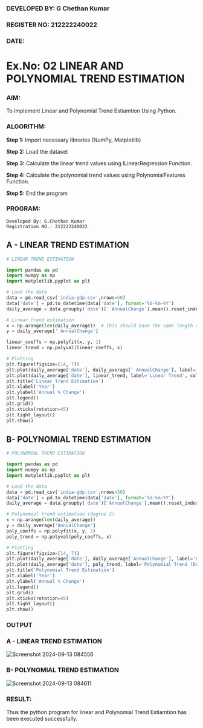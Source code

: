 ### DEVELOPED BY: G Chethan Kumar
### REGISTER NO: 212222240022
### DATE:

# Ex.No: 02 LINEAR AND POLYNOMIAL TREND ESTIMATION
### AIM:
To Implement Linear and Polynomial Trend Estiamtion Using Python.

### ALGORITHM:

**Step 1:** Import necessary libraries (NumPy, Matplotlib)

**Step 2:** Load the dataset

**Step 3:** Calculate the linear trend values using lLinearRegression Function.

**Step 4:** Calculate the polynomial trend values using PolynomialFeatures Function.

**Step 5:** End the program

### PROGRAM:
```
Developed By: G.Chethan Kumar
Registration NO.: 212222240022
```

## A - LINEAR TREND ESTIMATION

```python
# LINEAR TREND ESTIMATION

import pandas as pd
import numpy as np
import matplotlib.pyplot as plt

# Load the data
data = pd.read_csv('india-gdp.csv',nrows=50)
data['date'] = pd.to_datetime(data['date'], format='%d-%m-%Y')
daily_average = data.groupby('date')[' AnnualChange'].mean().reset_index()

# Linear trend estimation
x = np.arange(len(daily_average))  # This should have the same length as daily_average['Revenue']
y = daily_average[' AnnualChange']

linear_coeffs = np.polyfit(x, y, 1)
linear_trend = np.polyval(linear_coeffs, x)

# Plotting
plt.figure(figsize=(14, 7))
plt.plot(daily_average['date'], daily_average[' AnnualChange'], label='Original Data', marker='o')
plt.plot(daily_average['date'], linear_trend, label='Linear Trend', color='red')
plt.title('Linear Trend Estimation')
plt.xlabel('Year')
plt.ylabel('Annual % Change')
plt.legend()
plt.grid()
plt.xticks(rotation=45)
plt.tight_layout()
plt.show()
```

## B- POLYNOMIAL TREND ESTIMATION
```python
# POLYNOMIAL TREND ESTIMATION

import pandas as pd
import numpy as np
import matplotlib.pyplot as plt

# Load the data
data = pd.read_csv('india-gdp.csv',nrows=50)
data['date'] = pd.to_datetime(data['date'], format='%d-%m-%Y')
daily_average = data.groupby('date')['AnnualChange'].mean().reset_index()

# Polynomial trend estimation (degree 2)
x = np.arange(len(daily_average))
y = daily_average['AnnualChange']
poly_coeffs = np.polyfit(x, y, 2)
poly_trend = np.polyval(poly_coeffs, x)

# Plotting
plt.figure(figsize=(14, 7))
plt.plot(daily_average['date'], daily_average['AnnualChange'], label='Original Data', marker='o')
plt.plot(daily_average['date'], poly_trend, label='Polynomial Trend (Degree 2)', color='green')
plt.title('Polynomial Trend Estimation')
plt.xlabel('Year')
plt.ylabel('Annual % Change')
plt.legend()
plt.grid()
plt.xticks(rotation=45)
plt.tight_layout()
plt.show()
```
### OUTPUT


### A - LINEAR TREND ESTIMATION

![Screenshot 2024-09-13 084556](https://github.com/user-attachments/assets/7c637e18-4a58-4210-abc1-21643987e70e)

### B- POLYNOMIAL TREND ESTIMATION

![Screenshot 2024-09-13 084611](https://github.com/user-attachments/assets/3afd24dc-268e-47ff-b741-df03b2f319f3)

### RESULT:
Thus the python program for linear and Polynomial Trend Estiamtion has been executed successfully.
